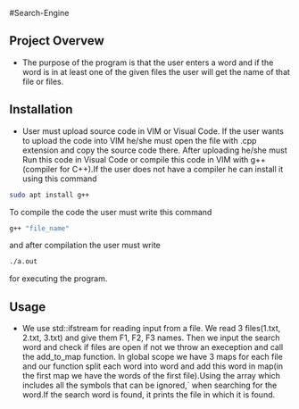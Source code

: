 #Search-Engine

## Project Overvew
- The purpose of the program is that the user enters a word and if the word is in at least one of the given files the user will get the name of that file or files.

## Installation
- User must upload source code in VIM or Visual Code. If the user wants to upload the code into VIM he/she must open the file with .cpp extension and copy the source code there. After uploading he/she must Run this code in Visual Code or compile this code in VIM with g++(compiler for C++).If the user does  not have a compiler he can install it using this command 

```sh
sudo apt install g++ 
```
To compile the code the user must write this command

```sh
g++ "file_name"
```
and after compilation the user must write

```sh
./a.out
```
for executing the program.

##  Usage
- We use std::ifstream for reading input from a file. We read 3 files(1.txt, 2.txt, 3.txt) and give them F1, F2, F3 names. Then we input the search word and check if files are open if not we throw an exeception and call the add_to_map function. In global scope we have 3 maps for each file and our function split each word into word and add this word in map(in the first map we have the words of the first file).Using the array which includes all the symbols that can be ignored,` when searching for the word.If the search word is found, it prints the file in which it is found. 
